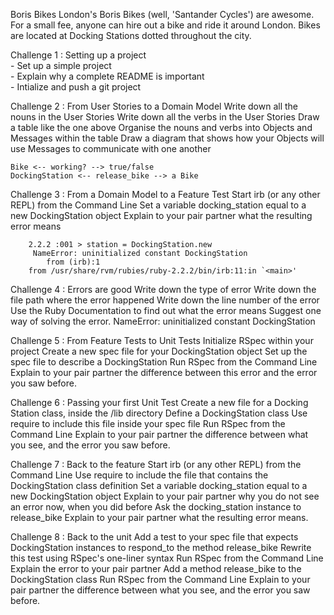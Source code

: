 Boris Bikes 
London's Boris Bikes (well, 'Santander Cycles') are awesome. For a small fee, anyone can hire out a bike and ride it around London. Bikes are located at Docking Stations dotted throughout the city.

Challenge 1  : Setting up a project<br />
    - Set up a simple project<br />
    - Explain why a complete README is important<br />
    - Intialize and push a git project<br />

Challenge 2  : From User Stories to a Domain Model
    Write down all the nouns in the User Stories
 	Write down all the verbs in the User Stories
 	Draw a table like the one above
 	Organise the nouns and verbs into Objects and Messages within the table
 	Draw a diagram that shows how your Objects will use Messages to communicate with one another

	Bike <-- working? --> true/false
	DockingStation <-- release_bike --> a Bike

Challenge 3  : From a Domain Model to a Feature Test 
    Start irb (or any other REPL) from the Command Line
    Set a variable docking_station equal to a new DockingStation object
    Explain to your pair partner what the resulting error means

        2.2.2 :001 > station = DockingStation.new
	     NameError: uninitialized constant DockingStation
            from (irb):1
	    from /usr/share/rvm/rubies/ruby-2.2.2/bin/irb:11:in `<main>'

Challenge 4  : Errors are good
         Write down the type of error
 	 Write down the file path where the error happened
 	 Write down the line number of the error
 	 Use the Ruby Documentation to find out what the error means
 	 Suggest one way of solving the error.
        NameError: uninitialized constant DockingStation

Challenge 5  : From Feature Tests to Unit Tests
        Initialize RSpec within your project
	Create a new spec file for your DockingStation object
 	Set up the spec file to describe a DockingStation
 	Run RSpec from the Command Line
 	Explain to your pair partner the difference between this error and the error you saw before.

Challenge 6  : Passing your first Unit Test
        Create a new file for a Docking Station class, inside the /lib directory
 	Define a DockingStation class
 	Use require to include this file inside your spec file
 	Run RSpec from the Command Line
 	Explain to your pair partner the difference between what you see, and the error you saw before.

Challenge 7  : Back to the feature
        Start irb (or any other REPL) from the Command Line
        Use require to include the file that contains the DockingStation class definition
        Set a variable docking_station equal to a new DockingStation object
 	Explain to your pair partner why you do not see an error now, when you did before
 	Ask the docking_station instance to release_bike
 	Explain to your pair partner what the resulting error means.

Challenge 8  : Back to the unit
        Add a test to your spec file that expects DockingStation instances to respond_to the method release_bike
 	Rewrite this test using RSpec's one-liner syntax
 	Run RSpec from the Command Line
 	Explain the error to your pair partner
 	Add a method release_bike to the DockingStation class
 	Run RSpec from the Command Line
 	Explain to your pair partner the difference between what you see, and the error you saw before.
